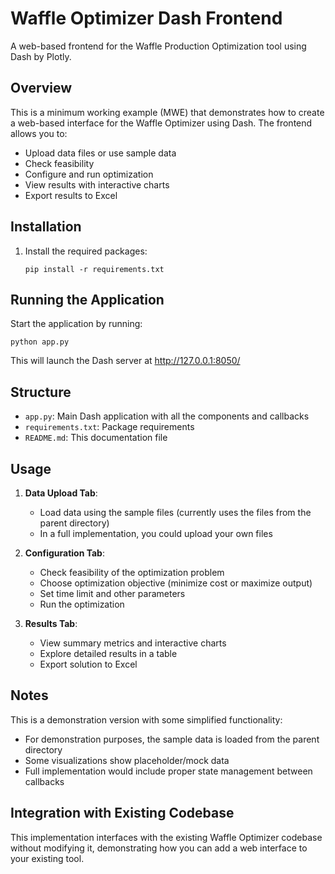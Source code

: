 # Waffle Optimizer Dash Frontend

A web-based frontend for the Waffle Production Optimization tool using Dash by Plotly.

## Overview

This is a minimum working example (MWE) that demonstrates how to create a web-based interface for the Waffle Optimizer using Dash. The frontend allows you to:

- Upload data files or use sample data
- Check feasibility
- Configure and run optimization
- View results with interactive charts
- Export results to Excel

## Installation

1. Install the required packages:
   ```
   pip install -r requirements.txt
   ```

## Running the Application

Start the application by running:
```
python app.py
```

This will launch the Dash server at http://127.0.0.1:8050/

## Structure

- `app.py`: Main Dash application with all the components and callbacks
- `requirements.txt`: Package requirements
- `README.md`: This documentation file

## Usage

1. **Data Upload Tab**: 
   - Load data using the sample files (currently uses the files from the parent directory)
   - In a full implementation, you could upload your own files

2. **Configuration Tab**:
   - Check feasibility of the optimization problem
   - Choose optimization objective (minimize cost or maximize output)
   - Set time limit and other parameters
   - Run the optimization

3. **Results Tab**:
   - View summary metrics and interactive charts
   - Explore detailed results in a table
   - Export solution to Excel

## Notes

This is a demonstration version with some simplified functionality:
- For demonstration purposes, the sample data is loaded from the parent directory
- Some visualizations show placeholder/mock data
- Full implementation would include proper state management between callbacks

## Integration with Existing Codebase

This implementation interfaces with the existing Waffle Optimizer codebase without modifying it, demonstrating how you can add a web interface to your existing tool. 